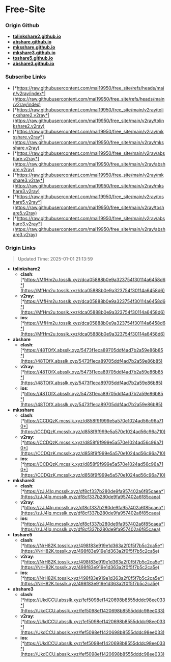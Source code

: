 # Free-Site

### Origin Github

- [**tolinkshare2.github.io**](https://github.com/tolinkshare2/tolinkshare2.github.io)
- [**abshare.github.io**](https://github.com/abshare/abshare.github.io)
- [**mksshare.github.io**](https://github.com/mksshare/mksshare.github.io)
- [**mkshare3.github.io**](https://github.com/mkshare3/mkshare3.github.io)
- [**toshare5.github.io**](https://github.com/toshare5/toshare5.github.io)
- [**abshare3.github.io**](https://github.com/abshare3/abshare3.github.io)

### Subscribe Links

- [*https://raw.githubusercontent.com/mai19950/free_site/refs/heads/main/v2ray/index*](https://raw.githubusercontent.com/mai19950/free_site/refs/heads/main/v2ray/index)
- [*https://raw.githubusercontent.com/mai19950/free_site/main/v2ray/tolinkshare2.v2ray*](https://raw.githubusercontent.com/mai19950/free_site/main/v2ray/tolinkshare2.v2ray)
- [*https://raw.githubusercontent.com/mai19950/free_site/main/v2ray/mksshare.v2ray*](https://raw.githubusercontent.com/mai19950/free_site/main/v2ray/mksshare.v2ray)
- [*https://raw.githubusercontent.com/mai19950/free_site/main/v2ray/abshare.v2ray*](https://raw.githubusercontent.com/mai19950/free_site/main/v2ray/abshare.v2ray)
- [*https://raw.githubusercontent.com/mai19950/free_site/main/v2ray/mkshare3.v2ray*](https://raw.githubusercontent.com/mai19950/free_site/main/v2ray/mkshare3.v2ray)
- [*https://raw.githubusercontent.com/mai19950/free_site/main/v2ray/toshare5.v2ray*](https://raw.githubusercontent.com/mai19950/free_site/main/v2ray/toshare5.v2ray)
- [*https://raw.githubusercontent.com/mai19950/free_site/main/v2ray/abshare3.v2ray*](https://raw.githubusercontent.com/mai19950/free_site/main/v2ray/abshare3.v2ray)

### Origin Links

> Updated Time: 2025-01-01 21:13:59

- **tolinkshare2**
  - **clash**: [*https://MfHm2u.tosslk.xyz/dca05888b0e9a323754f30114a6458d6*](https://MfHm2u.tosslk.xyz/dca05888b0e9a323754f30114a6458d6)
  - **v2ray**: [*https://MfHm2u.tosslk.xyz/dca05888b0e9a323754f30114a6458d6*](https://MfHm2u.tosslk.xyz/dca05888b0e9a323754f30114a6458d6)
  - **ios**: [*https://MfHm2u.tosslk.xyz/dca05888b0e9a323754f30114a6458d6*](https://MfHm2u.tosslk.xyz/dca05888b0e9a323754f30114a6458d6)
- **abshare**
  - **clash**: [*https://48TOfX.absslk.xyz/5473f1eca89705ddf4ad7b2a59e86b85*](https://48TOfX.absslk.xyz/5473f1eca89705ddf4ad7b2a59e86b85)
  - **v2ray**: [*https://48TOfX.absslk.xyz/5473f1eca89705ddf4ad7b2a59e86b85*](https://48TOfX.absslk.xyz/5473f1eca89705ddf4ad7b2a59e86b85)
  - **ios**: [*https://48TOfX.absslk.xyz/5473f1eca89705ddf4ad7b2a59e86b85*](https://48TOfX.absslk.xyz/5473f1eca89705ddf4ad7b2a59e86b85)
- **mksshare**
  - **clash**: [*https://CCDQzK.mcsslk.xyz/d858f9f999e5a570e1024ad56c96a710*](https://CCDQzK.mcsslk.xyz/d858f9f999e5a570e1024ad56c96a710)
  - **v2ray**: [*https://CCDQzK.mcsslk.xyz/d858f9f999e5a570e1024ad56c96a710*](https://CCDQzK.mcsslk.xyz/d858f9f999e5a570e1024ad56c96a710)
  - **ios**: [*https://CCDQzK.mcsslk.xyz/d858f9f999e5a570e1024ad56c96a710*](https://CCDQzK.mcsslk.xyz/d858f9f999e5a570e1024ad56c96a710)
- **mkshare3**
  - **clash**: [*https://zJJ4lq.mcsslk.xyz/df8cf337b280de9fa957402a6f85caea*](https://zJJ4lq.mcsslk.xyz/df8cf337b280de9fa957402a6f85caea)
  - **v2ray**: [*https://zJJ4lq.mcsslk.xyz/df8cf337b280de9fa957402a6f85caea*](https://zJJ4lq.mcsslk.xyz/df8cf337b280de9fa957402a6f85caea)
  - **ios**: [*https://zJJ4lq.mcsslk.xyz/df8cf337b280de9fa957402a6f85caea*](https://zJJ4lq.mcsslk.xyz/df8cf337b280de9fa957402a6f85caea)
- **toshare5**
  - **clash**: [*https://NrH82K.tosslk.xyz/498f83e919e1d363a2f0f5f7b5c2ca5e*](https://NrH82K.tosslk.xyz/498f83e919e1d363a2f0f5f7b5c2ca5e)
  - **v2ray**: [*https://NrH82K.tosslk.xyz/498f83e919e1d363a2f0f5f7b5c2ca5e*](https://NrH82K.tosslk.xyz/498f83e919e1d363a2f0f5f7b5c2ca5e)
  - **ios**: [*https://NrH82K.tosslk.xyz/498f83e919e1d363a2f0f5f7b5c2ca5e*](https://NrH82K.tosslk.xyz/498f83e919e1d363a2f0f5f7b5c2ca5e)
- **abshare3**
  - **clash**: [*https://UkdCCU.absslk.xyz/fef5098ef1420698b8555dddc98ee033*](https://UkdCCU.absslk.xyz/fef5098ef1420698b8555dddc98ee033)
  - **v2ray**: [*https://UkdCCU.absslk.xyz/fef5098ef1420698b8555dddc98ee033*](https://UkdCCU.absslk.xyz/fef5098ef1420698b8555dddc98ee033)
  - **ios**: [*https://UkdCCU.absslk.xyz/fef5098ef1420698b8555dddc98ee033*](https://UkdCCU.absslk.xyz/fef5098ef1420698b8555dddc98ee033)
